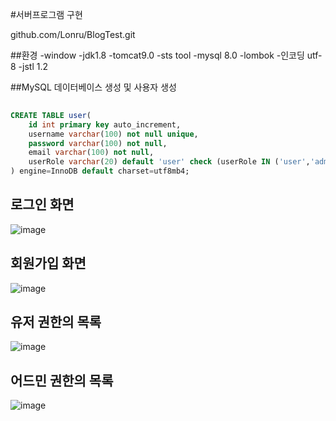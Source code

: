 
#서버프로그램 구현

github.com/Lonru/BlogTest.git

##환경
-window
-jdk1.8
-tomcat9.0
-sts tool
-mysql 8.0
-lombok
-인코딩 utf-8
-jstl 1.2

##MySQL 데이터베이스 생성 및 사용자 생성

```sql
    
CREATE TABLE user(
    id int primary key auto_increment,
    username varchar(100) not null unique,
    password varchar(100) not null,
    email varchar(100) not null,
    userRole varchar(20) default 'user' check (userRole IN ('user','admin'))
) engine=InnoDB default charset=utf8mb4;
```

## 로그인 화면
![image](https://user-images.githubusercontent.com/30206820/104282519-8b405500-54f2-11eb-8e3d-3d96e6695e02.png)
## 회원가입 화면
![image](https://user-images.githubusercontent.com/30206820/104282702-ce9ac380-54f2-11eb-9017-103c8d00ce13.png)
## 유저 권한의 목록
![image](https://user-images.githubusercontent.com/30206820/104282622-aca14100-54f2-11eb-86a3-cfe5fecce49c.png)
## 어드민 권한의 목록
![image](https://user-images.githubusercontent.com/30206820/104282794-e96d3800-54f2-11eb-8635-47872b23d562.png)
